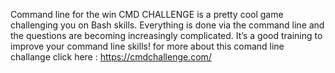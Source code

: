  Command line for the win 
	CMD CHALLENGE is a pretty cool game challenging you on Bash skills. Everything is done via the command line and the questions are becoming 		increasingly complicated. It’s a good training to improve your command line skills!
 	for more about this comand line challange click here : https://cmdchallenge.com/
